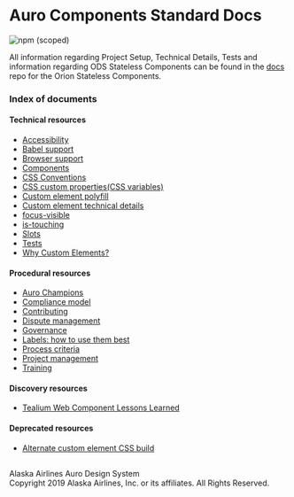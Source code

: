 # Auro Components Standard Docs

![npm (scoped)](https://img.shields.io/npm/v/@alaskaairux/ods-docs.svg?color=orange)

All information regarding Project Setup, Technical Details, Tests and information regarding ODS Stateless Components can be found in the [docs](https://github.com/AlaskaAirlines/OrionStatelessComponents__docs/tree/master/src) repo for the Orion Stateless Components.

### Index of documents

#### Technical resources

* [Accessibility](https://github.com/AlaskaAirlines/OrionStatelessComponents__docs/blob/master/src/A11Y.md)
* [Babel support](https://github.com/AlaskaAirlines/OrionStatelessComponents__docs/blob/master/src/BABEL_SUPPORT.md)
* [Browser support](https://github.com/AlaskaAirlines/OrionStatelessComponents__docs/blob/master/src/BROWSER_SUPPORT.md)
* [Components](https://github.com/AlaskaAirlines/OrionStatelessComponents__docs/blob/master/src/COMPONENTS.md)
* [CSS Conventions](https://github.com/AlaskaAirlines/OrionStatelessComponents__docs/blob/master/src/CSSCONVENTIONS.md)
* [CSS custom properties(CSS variables)](https://github.com/AlaskaAirlines/OrionStatelessComponents__docs/blob/master/src/CUSTOM_PROPERTIES.md)
* [Custom element polyfill](https://github.com/AlaskaAirlines/OrionStatelessComponents__docs/blob/master/src/POLYFILL.md)
* [Custom element technical details](https://github.com/AlaskaAirlines/OrionStatelessComponents__docs/blob/master/src/TECH_DETAILS.md)
* [focus-visible](https://github.com/AlaskaAirlines/OrionStatelessComponents__docs/blob/master/src/FOCUS_VISIBLE.md)
* [is-touching](https://github.com/AlaskaAirlines/OrionStatelessComponents__docs/blob/master/src/IS_TOUCHING.md)
* [Slots](https://github.com/AlaskaAirlines/OrionStatelessComponents__docs/blob/master/src/SLOTS.md)
* [Tests](https://github.com/AlaskaAirlines/OrionStatelessComponents__docs/blob/master/src/TESTS.md)
* [Why Custom Elements?](https://github.com/AlaskaAirlines/OrionStatelessComponents__docs/blob/master/src/WHY_CUSTOMELEMENT.md)

#### Procedural resources

* [Auro Champions](https://github.com/AlaskaAirlines/OrionStatelessComponents__docs/blob/master/src/CHAMPIONS.md)
* [Compliance model](https://github.com/AlaskaAirlines/OrionStatelessComponents__docs/blob/master/src/COMPLIANCE.md)
* [Contributing](https://github.com/AlaskaAirlines/OrionStatelessComponents__docs/blob/master/src/CONTRIBUTING.md)
* [Dispute management](https://github.com/AlaskaAirlines/OrionStatelessComponents__docs/blob/master/src/DISPUTE_MANAGEMENT.md)
* [Governance](https://github.com/AlaskaAirlines/OrionStatelessComponents__docs/blob/master/src/GOVERNANCE.md)
* [Labels: how to use them best](https://github.com/AlaskaAirlines/OrionStatelessComponents__docs/blob/master/src/LABELS.md)
* [Process criteria](https://github.com/AlaskaAirlines/OrionStatelessComponents__docs/blob/master/src/PROCESS_CRIT.md)
* [Project management](https://github.com/AlaskaAirlines/OrionStatelessComponents__docs/blob/master/src/PROJECTS.md)
* [Training](https://github.com/AlaskaAirlines/auro/blob/master/src/training/README.md)

#### Discovery resources

* [Tealium Web Component Lessons Learned](https://github.com/AlaskaAirlines/auro/blob/master/src/discoveries/TEALIUM_LESSONS_LEARNED.md)

#### Deprecated resources

* [Alternate custom element CSS build](https://github.com/AlaskaAirlines/OrionStatelessComponents__docs/blob/master/src/ALT_BUILD.md)




##

<footer>
Alaska Airlines Auro Design System<br>
Copyright 2019 Alaska Airlines, Inc. or its affiliates. All Rights Reserved.
</footer>
